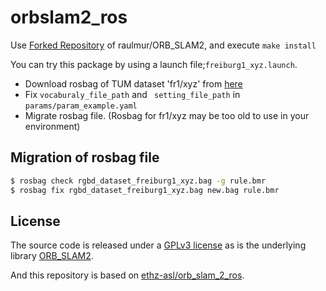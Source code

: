orbslam2_ros
====

Use [Forked Repository](https://github.com/Shuhei-YOSHIDA/ORB_SLAM2) of raulmur/ORB_SLAM2,
and execute `make install`

You can try this package by using a launch file;`freiburg1_xyz.launch`.
* Download rosbag of TUM dataset 'fr1/xyz' from [here](https://vision.in.tum.de/data/datasets/rgbd-dataset/download#)
* Fix `vocaburaly_file_path` and ` setting_file_path` in `params/param_example.yaml`
* Migrate rosbag file. (Rosbag for fr1/xyz may be too old to use in your environment)

## Migration of rosbag file
```bash
$ rosbag check rgbd_dataset_freiburg1_xyz.bag -g rule.bmr
$ rosbag fix rgbd_dataset_freiburg1_xyz.bag new.bag rule.bmr
```

## License
The source code is released under a [GPLv3 license](https://github.com/raulmur/ORB_SLAM2/blob/master/License-gpl.txt) as is the underlying library [ORB_SLAM2](https://github.com/raulmur/ORB_SLAM2).

And this repository is based on [ethz-asl/orb_slam_2_ros](https://github.com/ethz-asl/orb_slam_2_ros).
